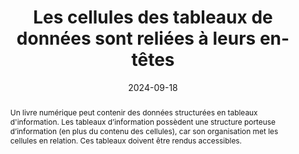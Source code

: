 ---
title: "Les cellules des tableaux de données sont reliées à leurs en-têtes"
abstract: "Un livre numérique peut contenir des données structurées en tableaux d'information. Les tableaux d’information possèdent une structure porteuse d’information (en plus du
contenu des cellules), car son organisation met les cellules en relation. Ces tableaux doivent être rendus accessibles."
categories: ["Structure et code"]
agrege: O4236-E075
opquast: '4 236'
indiceebook: '75'
description: "Règle n° 075"
before: "074"
weight: "075"
after: "076"
actif: '1'
layout: rules
date: 2024-09-18
tags: ["affichage", "Accessibilité", "Lisibilité"]
objectif: ["Permettre aux aides techniques de restituer l'information contenue dans les tableaux de manière compréhensible, en indiquant à l'utilisateur les relations logiques entre contenu et en-têtes du tableau.", "
Améliorer l’accessibilité des contenus aux lectrices et lecteurs handicapées"]
Meo: ["Utiliser l'élément HTML th et son attribut scope pour baliser les cellules d'en-têtes et expliciter leur portée (scope de valeur col pour un en-tête de colonne, de valeur row pour un en-tête de ligne)."]
Controle: ["Vérifier le code source de la page HTML de l'epub ou ACE"]
epubcheck: 
ace: true
humancheck: true
ReadiumGoToolkit: 
Source: ["Opquast"]
Referentiel: ["[Web Content Accessibility Guidelines (WCAG)](https://www.w3.org/WAI/standards-guidelines/wcag/)"]
steps: ["Éditorial", "Développement", "Fabrication"]
---